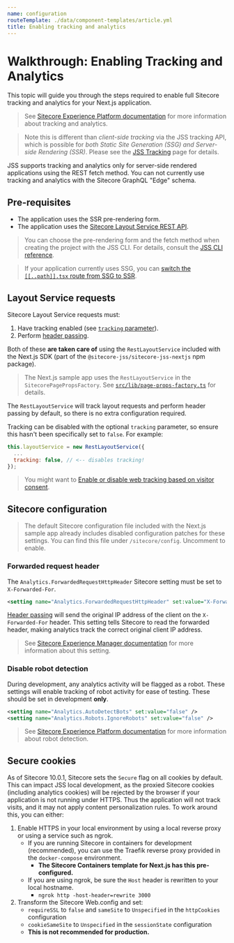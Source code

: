 ```yaml
---
name: configuration
routeTemplate: ./data/component-templates/article.yml
title: Enabling tracking and analytics
---
```

# Walkthrough: Enabling Tracking and Analytics

This topic will guide you through the steps required to enable full Sitecore tracking and analytics for your Next.js application.

> See [Sitecore Experience Platform documentation](https://doc.sitecore.com/developers/101/sitecore-experience-platform/en/web-tracking.html) for more information about tracking and analytics.

> Note this is different than *client-side tracking* via the JSS tracking API, which is possible for *both Static Site Generation (SSG) and Server-side Rendering (SSR)*. Please see the [JSS Tracking](/docs/fundamentals/services/tracking) page for details.

JSS supports tracking and analytics only for server-side rendered applications using the REST fetch method. You can not currently use tracking and analytics with the Sitecore GraphQL "Edge" schema.

## Pre-requisites

- The application uses the SSR pre-rendering form. 
- The application uses the [Sitecore Layout Service REST API](/docs/fundamentals/services/layout-service). 

> You can choose the pre-rendering form and the fetch method when creating the project with the JSS CLI. For details, consult the [JSS CLI reference](/docs/fundamentals/cli).

> If your application currently uses SSG, you can [switch the `[[..path]].tsx` route from SSG to SSR](/docs/nextjs/page-routing/switching-to-ssr).

## Layout Service requests

Sitecore Layout Service requests must:

1. Have tracking enabled (see [`tracking` parameter](/docs/fundamentals/services/layout-service#using-the-layout-service)).
2. Perform [header passing](/docs/nextjs/tracking-and-analytics/overview#header-passing).

Both of these **are taken care of** using the `RestLayoutService` included with the Next.js SDK (part of the `@sitecore-jss/sitecore-jss-nextjs` npm package).

> The Next.js sample app uses the `RestLayoutService` in the `SitecorePagePropsFactory`. See [`src/lib/page-props-factory.ts`](https://github.com/Sitecore/jss/blob/master/samples/nextjs/src/lib/page-props-factory.ts) for details.

The `RestLayoutService` will track layout requests and perform header passing by default, so there is no extra configuration required. 

Tracking can be disabled with the optional `tracking` parameter, so ensure this hasn't been specifically set to `false`. For example:

```javascript
this.layoutService = new RestLayoutService({
  ...
  tracking: false, // <-- disables tracking!
});
``` 

> You might want to [Enable or disable web tracking based on visitor consent](https://doc.sitecore.com/developers/101/sitecore-experience-platform/en/enable-or-disable-web-tracking-based-on-visitor-consent.html).

## Sitecore configuration

> The default Sitecore configuration file included with the Next.js sample app already includes disabled configuration patches for these settings. You can find this file under `/sitecore/config`. Uncomment to enable.

### Forwarded request header

The `Analytics.ForwardedRequestHttpHeader` Sitecore setting must be set to `X-Forwarded-For`.

```xml
<setting name="Analytics.ForwardedRequestHttpHeader" set:value="X-Forwarded-For" />
```

[Header passing](/docs/nextjs/tracking-and-analytics/overview#header-passing) will send the original IP address of the client on the `X-Forwarded-For` header. This setting tells Sitecore to read the forwarded header, making analytics track the correct original client IP address.

> See [Sitecore Experience Manager documentation](https://doc.sitecore.com/developers/101/sitecore-experience-manager/en/set-up-sitecore-ip-geolocation.html) for more information about this setting.

### Disable robot detection

During development, any analytics activity will be flagged as a robot. These settings will enable tracking of robot activity for ease of testing. These should be set in development **only**.

```xml
<setting name="Analytics.AutoDetectBots" set:value="false" />
<setting name="Analytics.Robots.IgnoreRobots" set:value="false" />
```

> See [Sitecore Experience Platform documentation](https://doc.sitecore.com/developers/101/sitecore-experience-platform/en/robot-detection-overview.html) for more information about robot detection.

## Secure cookies

As of Sitecore 10.0.1, Sitecore sets the `Secure` flag on all cookies by default. This can impact JSS local development, as the proxied Sitecore cookies (including analytics cookies) will be rejected by the browser if your application is not running under HTTPS. Thus the application will not track visits, and it may not apply content personalization rules. To work around this, you can either:

1. Enable HTTPS in your local environment by using a local reverse proxy or using a service such as ngrok.
    * If you are running Sitecore in containers for development (recommended), you can use the Traefik reverse proxy provided in the `docker-compose` environment.
        * **The Sitecore Containers template for Next.js has this pre-configured.**
    * If you are using ngrok, be sure the `Host` header is rewritten to your local hostname.
        * `ngrok http -host-header=rewrite 3000`
2. Transform the Sitecore Web.config and set:
    * `requireSSL` to `false` and `sameSite` to `Unspecified` in the `httpCookies` configuration
    * `cookieSameSite` to `Unspecified` in the `sessionState` configuration
    * **This is not recommended for production.**
